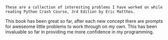     These are a collection of interesting problems I have worked on while reading Python Crash Course, 3rd Edition by Eric Matthes.
This book has been great so far, after each new concept there are prompts for aweseome little problems to work through on my own. This has been invaluable so far in providing me more confidence in my programming.
